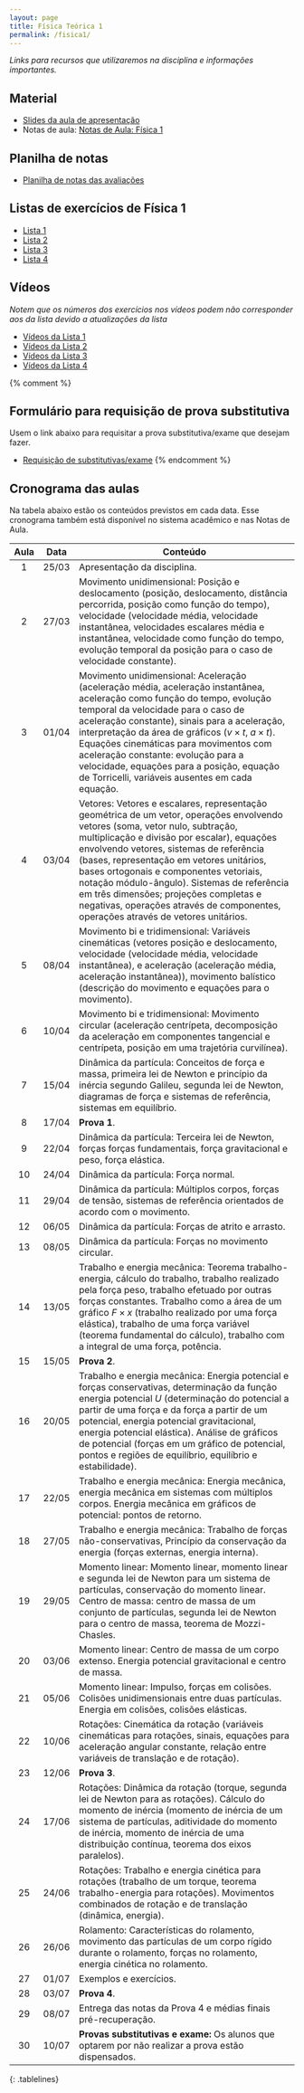```yaml
---
layout: page
title: Física Teórica 1
permalink: /fisica1/
---
```


*Links para recursos que utilizaremos na disciplina e informações importantes.*

## Material
- [Slides da aula de apresentação](https://github.com/cgraeff/cgraeff.github.io/raw/master/slidesteo.pdf)
- Notas de aula: [Notas de Aula: Física 1](https://github.com/cgraeff/notas_fsc1/raw/master/NotasFisica1.pdf)

## Planilha de notas
- [Planilha de notas das avaliações](https://docs.google.com/spreadsheets/d/1miPSqYanZHzfPS9l-arC45Geimevv95Gr4ymjTe2xzU/edit?usp=sharing)

## Listas de exercícios de Física 1

- [Lista 1](https://github.com/cgraeff/cgraeff.github.io/raw/master/lista1.pdf)
- [Lista 2](https://github.com/cgraeff/cgraeff.github.io/raw/master/lista2.pdf)
- [Lista 3](https://github.com/cgraeff/cgraeff.github.io/raw/master/lista3.pdf)
- [Lista 4](https://github.com/cgraeff/cgraeff.github.io/raw/master/lista4.pdf)

## Vídeos
*Notem que os números dos exercícios nos vídeos podem não corresponder aos da lista devido a atualizações da lista*

- [Vídeos da Lista 1](https://www.youtube.com/playlist?list=PLOaZLpYR0EZ4Pn94UlKvu_fr5BcNTRQQQ)
- [Vídeos da Lista 2](https://www.youtube.com/playlist?list=PLOaZLpYR0EZ641ClHrK1u8RV6i5_cKyDr)
- [Vídeos da Lista 3](https://www.youtube.com/playlist?list=PLOaZLpYR0EZ6u2kPsKzWl2ePO-JV9gprS)
- [Vídeos da Lista 4](https://www.youtube.com/playlist?list=PLOaZLpYR0EZ4lRy-nI4aailu9nnteT3Tb)

{% comment %}
## Formulário para requisição de prova substitutiva
Usem o link abaixo para requisitar a prova substitutiva/exame que desejam fazer.
- [Requisição de substitutivas/exame](https://forms.gle/TgxTConRNDgu7EEU6)
{% endcomment %}

## Cronograma das aulas
Na tabela abaixo estão os conteúdos previstos em cada data. Esse cronograma também está disponível no sistema acadêmico e nas Notas de Aula.
<style>
.tablelines table, .tablelines td, .tablelines th {
        border: 1px solid black;
        }
</style>
|  Aula  | Data  | Conteúdo |
| :----: | :---: | ------------- |
| 1	 |  	25/03	 |  	Apresentação da disciplina. | 
| 2	 |  	27/03	 |  	Movimento unidimensional: Posição e deslocamento (posição, deslocamento, distância percorrida, posição como função do tempo), velocidade (velocidade média, velocidade instantânea, velocidades escalares média e instantânea, velocidade como função do tempo, evolução temporal da posição para o caso de velocidade constante). | 
| 3	 |  	01/04	 |  	Movimento unidimensional: Aceleração (aceleração média, aceleração instantânea, aceleração como função do tempo, evolução temporal da velocidade para o caso de aceleração constante), sinais para a aceleração, interpretação da área de gráficos ($v \times t$, $a \times  t$). Equações cinemáticas para movimentos com aceleração constante: evolução para a velocidade, equações para a posição, equação de Torricelli, variáveis ausentes em cada equação. | 
| 4	 |  	03/04	 |  	Vetores: Vetores e escalares, representação geométrica de um vetor, operações envolvendo vetores (soma, vetor nulo, subtração, multiplicação e divisão por escalar), equações envolvendo vetores, sistemas de referência (bases, representação em vetores unitários, bases ortogonais e componentes vetoriais, notação módulo-ângulo). Sistemas de referência em três dimensões; projeções completas e negativas, operações através de componentes, operações através de vetores unitários. | 
| 5	 |  	08/04	 |   	Movimento bi e tridimensional: Variáveis cinemáticas (vetores posição e deslocamento, velocidade (velocidade média, velocidade instantânea), e aceleração (aceleração média, aceleração instantânea)), movimento balístico (descrição do movimento e equações para o movimento). | 
| 6	 |  	10/04	 |  	Movimento bi e tridimensional: Movimento circular (aceleração centrípeta, decomposição da aceleração em componentes tangencial e centrípeta, posição em uma trajetória curvilínea). | 
| 7	 |  	15/04	 |  	Dinâmica da partícula: Conceitos de força e massa, primeira lei de Newton e princípio da inércia segundo Galileu, segunda lei de Newton, diagramas de força e sistemas de referência, sistemas em equilíbrio. | 
| 8	 |  	17/04	 |  	**Prova 1**. | 
| 9	 |  	22/04	 |  	Dinâmica da partícula: Terceira lei de Newton, forças forças fundamentais, força gravitacional e peso, força elástica. | 
| 10	 |  	24/04	 |  	Dinâmica da partícula: Força normal. | 
| 11	 |  	29/04	 |  	Dinâmica da partícula: Múltiplos corpos, forças de tensão, sistemas de referência orientados de acordo com o movimento. | 
| 12	 |  	06/05	 |  	Dinâmica da partícula: Forças de atrito e arrasto. | 
| 13	 |  	08/05	 |  	Dinâmica da partícula: Forças no movimento circular. | 
| 14	 |  	13/05	 |  	Trabalho e energia mecânica: Teorema trabalho-energia, cálculo do trabalho, trabalho realizado pela força peso, trabalho efetuado por outras forças constantes. Trabalho como a área de um gráfico $F \times x$ (trabalho realizado por uma força elástica), trabalho de uma força variável (teorema fundamental do cálculo), trabalho com a integral de uma força, potência. | 
| 15	 |  	15/05	 |  	**Prova 2**. | 
| 16	 |  	20/05	 |  	Trabalho e energia mecânica: Energia potencial e forças conservativas, determinação da função energia potencial $U$ (determinação do potencial a partir de uma força e da força a partir de um potencial, energia potencial gravitacional, energia potencial elástica). Análise de gráficos de potencial (forças em um gráfico de potencial, pontos e regiões de equilíbrio, equilíbrio e estabilidade). | 
| 17	 |  	22/05	 |  	Trabalho e energia mecânica: Energia mecânica, energia mecânica em sistemas com múltiplos corpos. Energia mecânica em gráficos de potencial: pontos de retorno. | 
| 18	 |  	27/05	 |  	Trabalho e energia mecânica: Trabalho de forças não-conservativas, Princípio da conservação da energia (forças externas, energia interna). | 
| 19	 |  	29/05	 |  	Momento linear: Momento linear, momento linear e segunda lei de Newton para um sistema de partículas, conservação do momento linear. Centro de massa: centro de massa de um conjunto de partículas, segunda lei de Newton para o centro de massa, teorema de Mozzi-Chasles. | 
| 20	 |  	03/06	 |  	Momento linear: Centro de massa de um corpo extenso. Energia potencial gravitacional e centro de massa. | 
| 21	 |  	05/06	 |  	Momento linear: Impulso, forças em colisões. Colisões unidimensionais entre duas partículas. Energia em colisões, colisões elásticas. | 
| 22	 |  	10/06	 |  	Rotações: Cinemática da rotação (variáveis cinemáticas para rotações, sinais, equações para aceleração angular constante, relação entre variáveis de translação e de rotação). | 
| 23	 |  	12/06	 |  	**Prova 3**. | 
| 24	 |  	17/06	 |  	Rotações: Dinâmica da rotação (torque, segunda lei de Newton para as rotações). Cálculo do momento de inércia (momento de inércia de um sistema de partículas, aditividade do momento de inércia, momento de inércia de uma distribuição contínua, teorema dos eixos paralelos). | 
| 25	 |  	24/06	 |  	Rotações: Trabalho e energia cinética para rotações (trabalho de um torque, teorema trabalho-energia para rotações). Movimentos combinados de rotação e de translação (dinâmica, energia). | 
| 26	 |  	26/06	 |  	Rolamento: Características do rolamento, movimento das partículas de um corpo rígido durante o rolamento, forças no rolamento, energia cinética no rolamento. | 
| 27	 |  	01/07	 |  	Exemplos e exercícios. | 
| 28	 |   	03/07	 |  	**Prova 4**. | 
| 29	 |  	08/07	 |  	Entrega das notas da Prova 4 e médias finais pré-recuperação. | 
| 30	 |  	10/07	 | 	**Provas substitutivas e exame:** Os alunos que optarem por não realizar a prova estão dispensados. | 
{: .tablelines}

